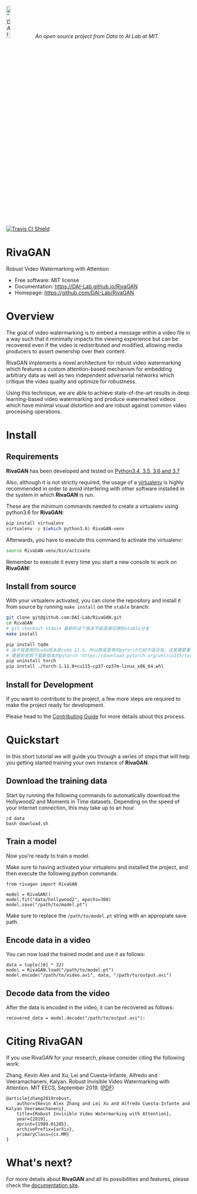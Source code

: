 <p align="left">
<img width=15% src="https://dai.lids.mit.edu/wp-content/uploads/2018/06/Logo_DAI_highres.png" alt=“DAI-Lab” />
<i>An open source project from Data to AI Lab at MIT.</i>
</p>

<!-- Uncomment these lines after releasing the package to PyPI for version and downloads badges -->
<!--[![PyPI Shield](https://img.shields.io/pypi/v/rivagan.svg)](https://pypi.python.org/pypi/rivagan)-->
<!--[![Downloads](https://pepy.tech/badge/rivagan)](https://pepy.tech/project/rivagan)-->
<!--[![Coverage Status](https://codecov.io/gh/DAI-Lab/RivaGAN/branch/master/graph/badge.svg)](https://codecov.io/gh/DAI-Lab/RivaGAN)-->

[![Travis CI Shield](https://travis-ci.org/DAI-Lab/RivaGAN.svg?branch=master)](https://travis-ci.org/DAI-Lab/RivaGAN)


# RivaGAN

Robust Video Watermarking with Attention

- Free software: MIT license
- Documentation: https://DAI-Lab.github.io/RivaGAN
- Homepage: https://github.com/DAI-Lab/RivaGAN

# Overview

The goal of video watermarking is to embed a message within a video file in a
way such that it minimally impacts the viewing experience but can be recovered
even if the video is redistributed and modified, allowing media producers to assert
ownership over their content.

RivaGAN implements a novel architecture for robust video watermarking which features a
custom attention-based mechanism for embedding arbitrary data as well as two independent
adversarial networks which critique the video quality and optimize for robustness.

Using this technique, we are able to achieve state-of-the-art results in deep learning-based
video watermarking and produce watermarked videos which have minimal visual distortion and are
robust against common video processing operations.

# Install

## Requirements

**RivaGAN** has been developed and tested on [Python3.4, 3.5, 3.6 and 3.7](https://www.python.org/downloads/)

Also, although it is not strictly required, the usage of a [virtualenv](https://virtualenv.pypa.io/en/latest/)
is highly recommended in order to avoid interfering with other software installed in the system
in which **RivaGAN** is run.

These are the minimum commands needed to create a virtualenv using python3.6 for **RivaGAN**:

```bash
pip install virtualenv
virtualenv -p $(which python3.6) RivaGAN-venv
```

Afterwards, you have to execute this command to activate the virtualenv:

```bash
source RivaGAN-venv/bin/activate
```

Remember to execute it every time you start a new console to work on **RivaGAN**!

<!-- Uncomment this section after releasing the package to PyPI for installation instructions
## Install from PyPI

After creating the virtualenv and activating it, we recommend using
[pip](https://pip.pypa.io/en/stable/) in order to install **RivaGAN**:

```bash
pip install rivagan
```
This will pull and install the latest stable release from [PyPI](https://pypi.org/).
-->

## Install from source

With your virtualenv activated, you can clone the repository and install it from
source by running `make install` on the `stable` branch:

```bash
git clone git@github.com:DAI-Lab/RivaGAN.git
cd RivaGAN
# git checkout stable 最新的这个版本不能直接切换到stable分支
make install

pip install tqdm
# 由于我使用的cuda版本是cuda 11.6，所以原库里带的pytorch已经不适合我，这里需要重装最新版的pytorch
# 需要到官网下载新版本的pytorch：https://download.pytorch.org/whl/cu115/torch-1.11.0%2Bcu115-cp37-cp37m-linux_x86_64.whl
pip uninstall torch
pip install ./torch-1.11.0+cu115-cp37-cp37m-linux_x86_64.whl
```

## Install for Development

If you want to contribute to the project, a few more steps are required to make the project ready
for development.

Please head to the [Contributing Guide](https://DAI-Lab.github.io/RivaGAN/contributing.html#get-started)
for more details about this process.

# Quickstart

In this short tutorial we will guide you through a series of steps that will help you
getting started training your own instance of **RivaGAN**.

## Download the training data

Start by running the following commands to automatically download the Hollywood2 and Moments in
Time datasets. Depending on the speed of your internet connection, this may take up to an hour.

```
cd data
bash download.sh
```

## Train a model

Now you're ready to train a model.

Make sure to having activated your virtualenv and installed the project, and then
execute the following python commands:

```
from rivagan import RivaGAN

model = RivaGAN()
model.fit("data/hollywood2", epochs=300)
model.save("/path/to/model.pt")
```

Make sure to replace the `/path/to/model.pt` string with an appropiate save path.

## Encode data in a video

You can now load the trained model and use it as follows:

```
data = tuple([0] * 32)
model = RivaGAN.load("/path/to/model.pt")
model.encode("/path/to/video.avi", data, "/path/to/output.avi")
```

## Decode data from the video

After the data is encoded in the video, it can be recovered as follows:

```
recovered_data = model.decode("/path/to/output.avi"):
```


# Citing RivaGAN

If you use RivaGAN for your research, please consider citing the following work:

Zhang, Kevin Alex and Xu, Lei and Cuesta-Infante, Alfredo and Veeramachaneni, Kalyan. Robust
Invisible Video Watermarking with Attention. MIT EECS, September 2019. ([PDF](https://arxiv.org/abs/1909.01285))

```
@article{zhang2019robust,
    author={Kevin Alex Zhang and Lei Xu and Alfredo Cuesta-Infante and Kalyan Veeramachaneni},
    title={Robust Invisible Video Watermarking with Attention},
    year={2019},
    eprint={1909.01285},
    archivePrefix={arXiv},
    primaryClass={cs.MM}
}
```

# What's next?

For more details about **RivaGAN** and all its possibilities
and features, please check the [documentation site](
https://DAI-Lab.github.io/RivaGAN/).

